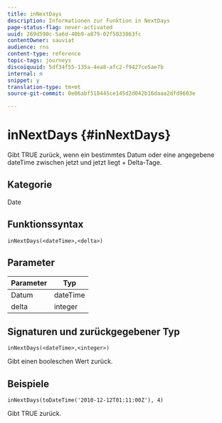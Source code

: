 ```yaml
---
title: inNextDays
description: Informationen zur Funktion in NextDays
page-status-flag: never-activated
uuid: 269d590c-5a6d-40b9-a879-02f5033863fc
contentOwner: sauviat
audience: rns
content-type: reference
topic-tags: journeys
discoiquuid: 5df34f55-135a-4ea8-afc2-f9427ce5ae7b
internal: n
snippet: y
translation-type: tm+mt
source-git-commit: 0e06abf518445ce145d2d042b16daaa2dfd9603e

---
```



# inNextDays {#inNextDays}

Gibt TRUE zurück, wenn ein bestimmtes Datum oder eine angegebene dateTime zwischen jetzt und jetzt liegt + Delta-Tage.

## Kategorie

Date

## Funktionssyntax

`inNextDays(<dateTime>,<delta>)`

## Parameter

| Parameter | Typ |
|-----------|------------------|
| Datum | dateTime |
| delta | integer |

## Signaturen und zurückgegebener Typ

`inNextDays(<dateTime>,<integer>)`

Gibt einen booleschen Wert zurück.

## Beispiele

`inNextDays(toDateTime('2010-12-12T01:11:00Z'), 4)`

Gibt TRUE zurück.

